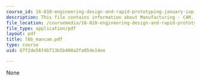 ```yaml
---
course_id: 16-810-engineering-design-and-rapid-prototyping-january-iap-2007
description: This file contains information about Manufacturing - CAM.
file_location: /coursemedia/16-810-engineering-design-and-rapid-prototyping-january-iap-2007/87f2de56f4b713b5b408a2fa05de14ee_l6b_mancam.pdf
file_type: application/pdf
layout: pdf
title: l6b_mancam.pdf
type: course
uid: 87f2de56f4b713b5b408a2fa05de14ee

---
```

None